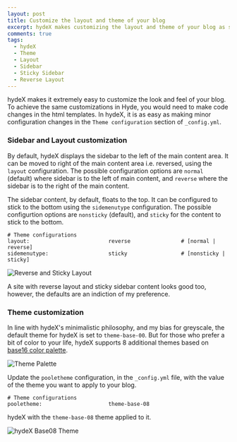 ```yaml
---
layout: post
title: Customize the layout and theme of your blog
excerpt: hydeX makes customizing the layout and theme of your blog as simple as updating couple of configurations in the config file.
comments: true
tags:
  - hydeX
  - Theme
  - Layout 
  - Sidebar
  - Sticky Sidebar
  - Reverse Layout
---
```


hydeX makes it extremely easy to customize the look and feel of your blog. To achieve the same customizations in Hyde, you would need to make code changes in the html templates. In hydeX, it is as easy as making minor configuration changes in the `Theme configuration` section of `_config.yml`.

### Sidebar and Layout customization

By default, hydeX displays the sidebar to the left of the main content area. It can be moved to right of the main content area i.e. reversed, using the `layout` configuration. The possible configuration options are `normal` (default) where sidebar is to the left of main content, and `reverse` where the sidebar is to the right of the main content.

The sidebar content, by default, floats to the top. It can be configured to stick to the bottom using the `sidemenutype` configuration. The possible configurtion options are `nonsticky` (default), and `sticky` for the content to stick to the bottom.

```
# Theme configurations
layout:                         reverse                # [normal | reverse]
sidemenutype:                   sticky                 # [nonsticky | sticky]
```

![Reverse and Sticky Layout](/hydeX/assets/images/reverse-sticky-layout.png)

A site with reverse layout and sticky sidebar content looks good too, however, the defaults are an indiction of my preference.


### Theme customization

In line with hydeX's minimalistic philosophy, and my bias for greyscale, the default theme for hydeX is set to `theme-base-00`. But for those who prefer a bit of color to your life, hydeX supports 8 additional themes based on [base16 color palette][1].

![Theme Palette](/hydeX/assets/images/theme-palette.png)

Update the `pooletheme` configuration, in the `_config.yml` file, with the value of the theme you want to apply to your blog.

```
# Theme configurations
pooletheme:                     theme-base-08
```

hydeX with the `theme-base-08` theme applied to it. 


![hydeX Base08 Theme](/hydeX/assets/images/base08-theme.png)


[1]: https://github.com/chriskempson/base16